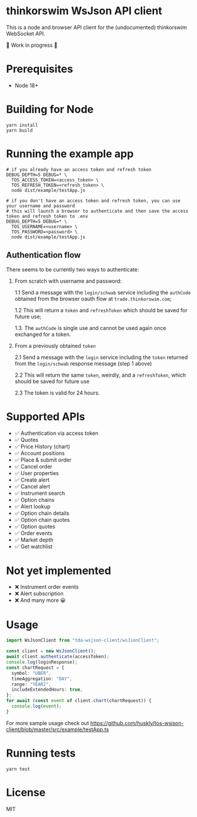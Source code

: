 # thinkorswim WsJson API client

This is a node and browser API client for the (undocumented) thinkorswim WebSocket API.

🚧 Work in progress 🚧

# Prerequisites

- Node 18+

# Building for Node

```
yarn install
yarn build
```

# Running the example app

```
# if you already have an access token and refresh token
DEBUG_DEPTH=5 DEBUG=* \
  TOS_ACCESS_TOKEN=<access_token> \
  TOS_REFRESH_TOKEN=<refresh_token> \
  node dist/example/testApp.js

# if you don't have an access token and refresh token, you can use your username and password
# this will launch a browser to authenticate and then save the access token and refresh token to .env
DEBUG_DEPTH=5 DEBUG=* \
  TOS_USERNAME=<username> \
  TOS_PASSWORD=<password> \
  node dist/example/testApp.js
```

## Authentication flow

There seems to be currently two ways to authenticate:

1. From scratch with username and password:

   1.1 Send a message with the `login/schwab` service including the `authCode` obtained from the browser oauth flow at `trade.thinkorswim.com`;

   1.2 This will return a `token` and `refreshToken` which should be saved for future use;

   1.3. The `authCode` is single use and cannot be used again once exchanged for a token.

2. From a previously obtained `token`

   2.1 Send a message with the `login` service including the `token` returned from the `login/schwab` response message (step 1 above)

   2.2 This will return the same `token`, weirdly, and a `refreshToken`, which should be saved for future use

   2.3 The token is valid for 24 hours.

# Supported APIs

- ✅ Authentication via access token
- ✅ Quotes
- ✅ Price History (chart)
- ✅ Account positions
- ✅ Place & submit order
- ✅ Cancel order
- ✅ User properties
- ✅ Create alert
- ✅ Cancel alert
- ✅ Instrument search
- ✅ Option chains
- ✅ Alert lookup
- ✅ Option chain details
- ✅ Option chain quotes
- ✅ Option quotes
- ✅ Order events
- ✅ Market depth
- ✅ Get watchlist

# Not yet implemented

- ❌ Instrument order events
- ❌ Alert subscription
- ❌ And many more 😀

# Usage

```typescript
import WsJsonClient from "tda-wsjson-client/wsJsonClient";

const client = new WsJsonClient();
await client.authenticate(accessToken);
console.log(loginResponse);
const chartRequest = {
  symbol: "UBER",
  timeAggregation: "DAY",
  range: "YEAR2",
  includeExtendedHours: true,
};
for await (const event of client.chart(chartRequest)) {
  console.log(event);
}
```

For more sample usage check out https://github.com/huskly/tos-wsjson-client/blob/master/src/example/testApp.ts

# Running tests

`yarn test`

# License

MIT
